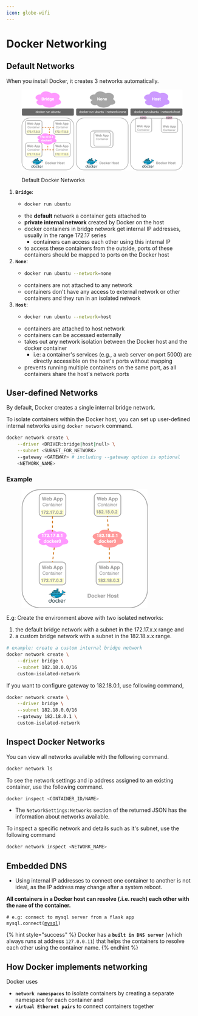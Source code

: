 ```yaml
---
icon: globe-wifi
---
```


# Docker Networking

## Default Networks

When you install Docker, it creates 3 networks automatically.&#x20;

<figure><img src="../.gitbook/assets/docker-default-networks.png" alt=""><figcaption><p>Default Docker Networks</p></figcaption></figure>



1. **`Bridge`**:&#x20;
   * ```bash
     docker run ubuntu
     ```
   * the **default** network a container gets attached to
   * **private internal network** created by Docker on the host
   * docker containers in bridge network get internal IP addresses, usually in the range 172.17 series
     * containers can access each other using this internal IP
   * to access these containers from the outside, ports of these containers should be mapped to ports on the Docker host
2. **`None`**:
   * ```bash
     docker run ubuntu --network=none
     ```
   * containers are not attached to any network
   * containers don't have any access to external network or other containers and they run in an isolated network
3. **`Host`**:
   * ```bash
     docker run ubuntu --network=host
     ```
   * containers are attached to host network
   * containers can be accessed externally&#x20;
   * takes out any network isolation between the Docker host and the docker container
     * i.e: a container's services (e.g., a web server on port 5000) are directly accessible on the host's ports without mapping
   * prevents running multiple containers on the same port, as all containers share the host's network ports



## User-defined Networks

By default, Docker creates a single internal bridge network.&#x20;

To isolate containers within the Docker host, you can set up user-defined internal networks using `docker network` command.

```bash
docker network create \
    --driver <DRIVER:bridge|host|null> \
    --subnet <SUBNET_FOR_NETWORK>
    --gateway <GATEWAY> # including --gateway option is optional 
    <NETWORK_NAME>
```



### Example&#x20;

<figure><img src="../.gitbook/assets/docker-user-defined-networks.png" alt="" width="332"><figcaption></figcaption></figure>

E.g: Create the environment above with two isolated networks:&#x20;

1. the default bridge network with a subnet in the 172.17.x.x range and&#x20;
2. a custom bridge network with a subnet in the 182.18.x.x range.

```bash
# example: create a custom internal bridge network
docker network create \
    --driver bridge \
    --subnet 182.18.0.0/16
    custom-isolated-network
```

If you want to configure gateway to 182.18.0.1, use following command,

```bash
docker network create \
    --driver bridge \
    --subnet 182.18.0.0/16
    --gateway 182.18.0.1 \
    custom-isolated-network
```



## Inspect Docker Networks

You can view all networks available with the following command.

```bash
docker network ls
```

To see the network settings and ip address assigned to an existing container, use the following command.

```bash
docker inspect <CONTAINER_ID/NAME>
```

* The `NetworkSettings:Networks` section of the returned JSON has the information about networks available.

To inspect a specific network and details such as it's subnet, use the following command

```bash
docker network inspect <NETWORK_NAME>
```



## Embedded DNS

* Using internal IP addresses to connect one container to another is not ideal, as the IP address may change after a system reboot.

**All containers in a Docker host can resolve (.i.e. reach) each other with the `name` of the container.**&#x20;

<pre class="language-python"><code class="lang-python"># e.g: connect to mysql server from a flask app
mysql.connect(<a data-footnote-ref href="#user-content-fn-1">mysql</a>) 
</code></pre>

{% hint style="success" %}
Docker has a **`built in DNS server`** (which always runs at address `127.0.0.11`) that helps the containers to resolve each other using the container name. &#x20;
{% endhint %}



## How Docker implements networking

Docker uses&#x20;

* **`network namespaces`** to isolate containers by creating a separate namespace for each container and&#x20;
* **`virtual Ethernet pairs`** to connect containers together



[^1]: MySQL container name
